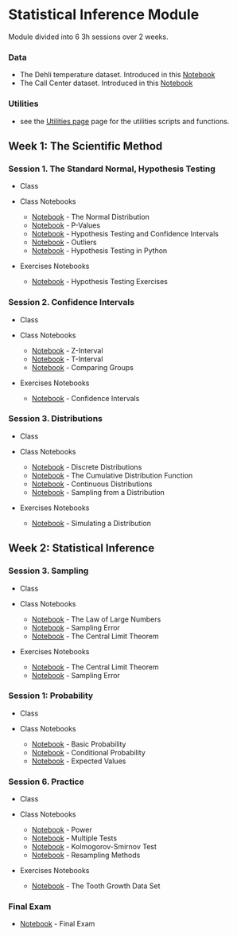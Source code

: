 # Statistical Inference Module

Module divided into 6 3h sessions over 2 weeks.

### Data

- The Dehli temperature dataset. Introduced in this [Notebook](https://www.kaggle.com/santosjgnd/the-dehli-dataset)
- The Call Center dataset. Introduced in this [Notebook](https://www.kaggle.com/santosjgnd/call-center-dataset)

### Utilities

- see the [Utilities page](utils.md) page for the utilities scripts and functions.

## Week 1: The Scientific Method 

### Session 1. The Standard Normal, Hypothesis Testing

- Class

- Class Notebooks

  - [Notebook](https://www.kaggle.com/code/santosjgnd/the-normal-distribution-intro) - The Normal Distribution
  - [Notebook](https://www.kaggle.com/code/santosjgnd/hypothesis-testing-1-1-p-values) - P-Values
  - [Notebook](https://www.kaggle.com/code/santosjgnd/hypothesis-testing-1-2-intervals) - Hypothesis Testing and Confidence Intervals
  - [Notebook](https://www.kaggle.com/santosjgnd/hypothesis-testing-1-3-outliers) - Outliers
  - [Notebook](https://www.kaggle.com/santosjgnd/hypothesis-testing-1-4-python) - Hypothesis Testing in Python

- Exercises Notebooks
  - [Notebook](https://www.kaggle.com/santosjgnd/hypothesis-testing-exercises-1-2) - Hypothesis Testing Exercises


### Session 2. Confidence Intervals

- Class

- Class Notebooks

  - [Notebook](https://www.kaggle.com/santosjgnd/confidence-intervals-1-1-z-interval) - Z-Interval
  - [Notebook](https://www.kaggle.com/santosjgnd/confidence-intervals-1-2-t-interval) - T-Interval
  - [Notebook](https://www.kaggle.com/code/santosjgnd/confidence-intervals-1-3-groups) - Comparing Groups

- Exercises Notebooks
  - [Notebook](https://www.kaggle.com/santosjgnd/confidence-interval-exercises) - Confidence Intervals



### Session 3. Distributions

- Class

- Class Notebooks

  - [Notebook](https://www.kaggle.com/code/santosjgnd/distributions-class-distrbutions-1-1-true) - Discrete Distributions
  - [Notebook](https://www.kaggle.com/code/santosjgnd/distributions-class-distrbutions-1-2) - The Cumulative Distribution Function
  - [Notebook](https://www.kaggle.com/code/santosjgnd/distributions-class-distrbutions-2) - Continuous Distributions
  - [Notebook](https://www.kaggle.com/code/santosjgnd/distributions-class-distrbutions-3) - Sampling from a Distribution

- Exercises Notebooks
  - [Notebook](https://www.kaggle.com/santosjgnd/distributions-exercises) - Simulating a Distribution

## Week 2: Statistical Inference

### Session 3. Sampling

- Class

- Class Notebooks

  - [Notebook](https://www.kaggle.com/code/santosjgnd/sampling-1-1-lnn) - The Law of Large Numbers
  - [Notebook](https://www.kaggle.com/code/santosjgnd/sampling-1-2-standard-error) - Sampling Error
  - [Notebook](https://www.kaggle.com/code/santosjgnd/sampling-1-3-clt) - The Central Limit Theorem

- Exercises Notebooks
  - [Notebook](https://www.kaggle.com/code/santosjgnd/clt-exercises) - The Central Limit Theorem
  - [Notebook](https://www.kaggle.com/santosjgnd/samplg-exercises) - Sampling Error


### Session 1: Probability

- Class

- Class Notebooks
  - [Notebook](https://www.kaggle.com/code/santosjgnd/probability-1-1-probabilities-exercises) - Basic Probability
  - [Notebook](https://www.kaggle.com/code/santosjgnd/probability-1-2-conditional-probability-exercise) - Conditional Probability
  - [Notebook](https://www.kaggle.com/code/santosjgnd/probability-1-3-expectedvalues-variance-exercises) - Expected Values


### Session 6. Practice

- Class

- Class Notebooks

  - [Notebook](https://www.kaggle.com/code/santosjgnd/practice-1-1-power) - Power
  - [Notebook](https://www.kaggle.com/santosjgnd/practice-1-2-multiple-correction) - Multiple Tests
  - [Notebook](https://www.kaggle.com/santosjgnd/practice-1-3-ks-test) - Kolmogorov-Smirnov Test
  - [Notebook](https://www.kaggle.com/santosjgnd/practice-1-4-resampling) - Resampling Methods

- Exercises Notebooks
  - [Notebook](https://www.kaggle.com/santosjgnd/practice-exercises-1-1) - The Tooth Growth Data Set

### Final Exam

- [Notebook](https://www.kaggle.com/santosjgnd/module-exam) - Final Exam
